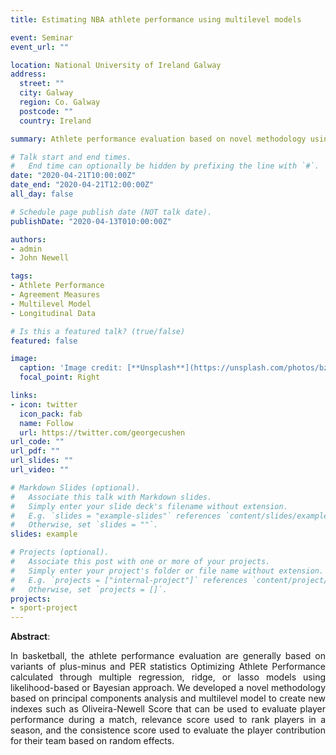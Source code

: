 ```yaml
---
title: Estimating NBA athlete performance using multilevel models

event: Seminar
event_url: ""

location: National University of Ireland Galway
address:
  street: ""
  city: Galway
  region: Co. Galway
  postcode: ""
  country: Ireland

summary: Athlete performance evaluation based on novel methodology using principal components and multilevel models

# Talk start and end times.
#   End time can optionally be hidden by prefixing the line with `#`.
date: "2020-04-21T10:00:00Z"
date_end: "2020-04-21T12:00:00Z"
all_day: false

# Schedule page publish date (NOT talk date).
publishDate: "2020-04-13T010:00:00Z"

authors: 
- admin
- John Newell

tags:
- Athlete Performance
- Agreement Measures
- Multilevel Model
- Longitudinal Data

# Is this a featured talk? (true/false)
featured: false

image:
  caption: 'Image credit: [**Unsplash**](https://unsplash.com/photos/bzdhc5b3Bxs)'
  focal_point: Right

links:
- icon: twitter
  icon_pack: fab
  name: Follow
  url: https://twitter.com/georgecushen
url_code: ""
url_pdf: ""
url_slides: ""
url_video: ""

# Markdown Slides (optional).
#   Associate this talk with Markdown slides.
#   Simply enter your slide deck's filename without extension.
#   E.g. `slides = "example-slides"` references `content/slides/example-slides.md`.
#   Otherwise, set `slides = ""`.
slides: example

# Projects (optional).
#   Associate this post with one or more of your projects.
#   Simply enter your project's folder or file name without extension.
#   E.g. `projects = ["internal-project"]` references `content/project/deep-learning/index.md`.
#   Otherwise, set `projects = []`.
projects:
- sport-project
---
```


**Abstract**: 

<p align="justify">In basketball, the athlete performance evaluation are generally based on variants of plus-minus and PER statistics Optimizing Athlete Performance calculated through multiple regression, ridge, or lasso models using likelihood-based or Bayesian approach. We developed a novel methodology based on principal components analysis and multilevel model to create new indexes such as Oliveira-Newell Score that can be used to evaluate player performance during a match, relevance score used to rank players in a season, and the consistence score used to evaluate the player contribution for their team based on random effects.</p>